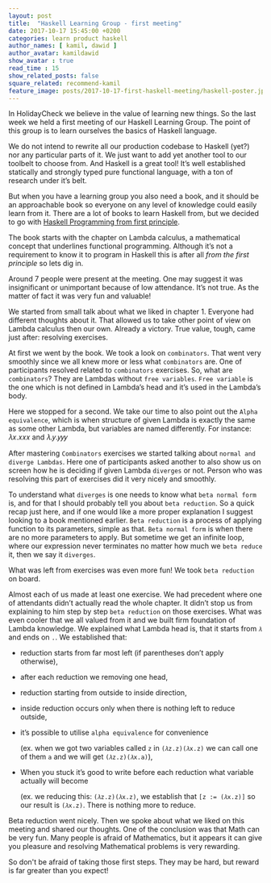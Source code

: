 ```yaml
---
layout: post
title:  "Haskell Learning Group - first meeting"
date: 2017-10-17 15:45:00 +0200
categories: learn product haskell
author_names: [ kamil, dawid ]
author_avatar: kamildawid
show_avatar : true
read_time : 15
show_related_posts: false
square_related: recommend-kamil
feature_image: posts/2017-10-17-first-haskell-meeting/haskell-poster.jpg
---
```


In HolidayCheck we believe in the value of learning new things. So the last week we held a first meeting of our Haskell Learning Group. The point of this group is to learn ourselves the basics of Haskell language.

We do not intend to rewrite all our production codebase to Haskell (yet?) nor any particular parts of it. We just want to add yet another tool to our toolbelt to choose from. And Haskell is a great tool! It’s well established statically and strongly typed pure functional language, with a ton of research under it’s belt.

But when you have a learning group you also need a book, and it should be an approachable book so everyone on any level of knowledge could easily learn from it. There are a lot of books to learn Haskell from, but we decided to go with [Haskell Programming from first principle][haskellbook].

[haskellbook]: http://haskellbook.com/

The book starts with the chapter on Lambda calculus, a mathematical concept that underlines functional programming. Although it’s not a requirement to know it to program in Haskell this is after all _from the first principle_ so lets dig in.

Around 7 people were present at the meeting. One may suggest it was insignificant or  unimportant because of low attendance. It’s not true. As the matter of fact it was very fun and valuable!

We started from small talk about what we liked in chapter 1. Everyone had different thoughts about it. That allowed us to take other point of view on Lambda calculus then our own. Already a victory. True value, tough, came just after: resolving exercises.

At first we went by the book. We took a look on `combinators`. That went very smoothly since we all knew more or less what `combinators` are. One of participants resolved related to `combinators` exercises. So, what are `combinators`? They are Lambdas without `free variables`. `Free variable` is the one which is not defined in Lambda’s head and it’s used in the Lambda’s body.

Here we stopped for a second. We take our time to also point out the `Alpha equivalence`, which is when structure of given Lambda is exactly the same as some other Lambda, but variables are named differently. For instance:  𝜆𝑥.𝑥𝑥𝑥 and 𝜆.𝑦.𝑦𝑦𝑦

After mastering `Combinators` exercises we started talking about `normal and diverge Lambdas`. Here one of participants asked another to also show us on screen how he is deciding if given Lambda `diverges` or not. Person who was resolving this part of exercises did it very nicely and smoothly.

To understand what `diverges` is one needs to know what `beta normal form` is, and for that I should probably tell you about `beta reduction`. So a quick recap just here, and if one would like a more proper explanation I suggest looking to a book mentioned earlier. `Beta reduction` is a process of applying function to its parameters, simple as that. `Beta normal form` is when there are no more parameters to apply. But sometime we get an infinite loop, where our expression never terminates no matter how much we `beta reduce` it, then we say it `diverges`.

What was left from exercises was even more fun! We took `beta reduction` on board.

Almost each of us made at least one exercise. We had precedent where one of attendants didn’t actually read the whole chapter. It didn’t stop us from explaining to him step by step `beta reduction` on those exercises. What was even cooler that we all valued from it and we built firm foundation of Lambda knowledge. We explained what Lambda head is, that it starts from `𝜆` and ends on `.`. We established that:

* reduction starts from far most left (if parentheses don’t apply otherwise),

* after each reduction we removing one head,

* reduction starting from outside to inside direction,

* inside reduction occurs only when there is nothing left to reduce outside,

* it’s possible to utilise `alpha equivalence` for convenience

  (ex. when we got two variables called `z` in `(𝜆z.z)(𝜆x.z)` we can call one of them `a` and we will get `(𝜆z.z)(𝜆x.a)`),

* When you stuck it’s good to write before each reduction what variable actually will become

  (ex. we reducing this: `(𝜆z.z)(𝜆x.z)`, we establish that `[z := (𝜆x.z)]` so our result is `(𝜆x.z)`. There is nothing more to reduce.

Beta reduction went nicely. Then we spoke about what we liked on this meeting and shared our thoughts. One of the conclusion was that Math can be very fun. Many people is afraid of Mathematics, but it appears it can give you pleasure and resolving Mathematical problems is very rewarding.

So don't be afraid of taking those first steps. They may be hard, but reward is far greater than you expect!


